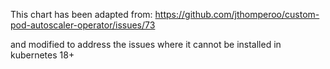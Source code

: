 This chart has been adapted from:
https://github.com/jthomperoo/custom-pod-autoscaler-operator/issues/73

and modified to address the issues where it cannot be installed in 
kubernetes 18+
